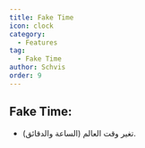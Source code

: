 ```yaml
---
title: Fake Time
icon: clock
category:
  - Features
tag:
  - Fake Time
author: Schvis
order: 9
---
```


## Fake Time:
- تغير وقت العالم (الساعة والدقائق).
